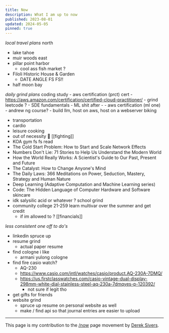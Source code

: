 ```yaml
---
title: Now
description: What I am up to now
published: 2023-08-01
updated: 2024-05-05
pinned: true
---
```


*local travel plans*
north
- lake tahoe
- muir woods
east
- pillar point harbor
	- cool ass fish market ?
- Filoli Historic House & Garden
	- DATE ANGLE FS FS!!
- half moon bay 

*daily grind plans*
coding study
	- aws certification (prct) cert
		- https://aws.amazon.com/certification/certified-cloud-practitioner/
	- grind leetcode ?
	- SDE fundamentals
	- ML shit after -
		- aws certification (ml one)
		- andrew ng course?
		- build llm, host on aws, host on a webserver
biking
- transportation
- cardio
- leisure
cooking
- out of necessity 🤣
[[fighting]]
- KOA gym fs fs
read
- The Cold Start Problem: How to Start and Scale Network Effects
- Numbers Don't Lie: 71 Stories to Help Us Understand the Modern World
- How the World Really Works: A Scientist's Guide to Our Past, Present and Future
- The Catalyst: How to Change Anyone's Mind
- The Daily Laws: 366 Meditations on Power, Seduction, Mastery, Strategy and Human Nature
- Deep Learning (Adaptive Computation and Machine Learning series)
- Code: The Hidden Language of Computer Hardware and Software
skincare
- idk salysilic acid or whatever ?
school grind
- community college 21-259 learn multivar over the summer and get credit
	- if im allowed to ? 
[[financials]]

*less consistent one off to do's*
- linkedin spruce up
- resume grind
	- actual paper resume
- find cologne i like
	- armani yulong cologne
- find fire casio watch?
	- AQ-230
	- https://www.casio.com/intl/watches/casio/product.AQ-230A-7DMQ/
	- https://us.firstclasswatches.com/casio-vintage-dual-display-298mm-white-dial-stainless-steel-aq-230a-7dmqyes-p-120392/
		- not sure if legit tho 
- get gifts for friends
- website grind
	- spruce up resume on personal website as well
	- make / find api so that journal entries are easier to upload

---

This page is my contribution to the [/now](https://nownownow.com/) page movement by [Derek Sivers](https://sive.rs/nowff).
